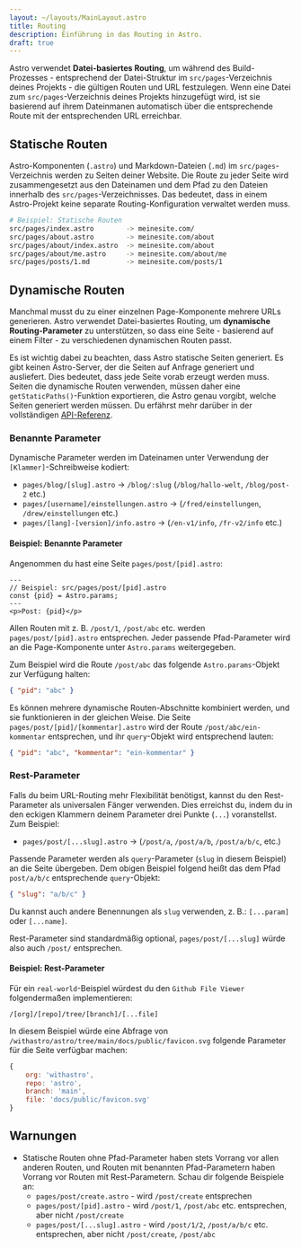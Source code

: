 ```yaml
---
layout: ~/layouts/MainLayout.astro
title: Routing
description: Einführung in das Routing in Astro.
draft: true
---
```


Astro verwendet **Datei-basiertes Routing**, um während des Build-Prozesses - entsprechend der Datei-Struktur im `src/pages`-Verzeichnis deines Projekts - die gültigen Routen und URL festzulegen. Wenn eine Datei zum `src/pages`-Verzeichnis deines Projekts hinzugefügt wird, ist sie basierend auf ihrem Dateinmanen automatisch über die entsprechende Route mit der entsprechenden URL erreichbar.

## Statische Routen

Astro-Komponenten (`.astro`) und Markdown-Dateien (`.md`) im `src/pages`-Verzeichnis werden zu Seiten deiner Website. Die Route zu jeder Seite wird zusammengesetzt aus den Dateinamen und dem Pfad zu den Dateien innerhalb des `src/pages`-Verzeichnisses. Das bedeutet, dass in einem Astro-Projekt keine separate Routing-Konfiguration verwaltet werden muss.

```bash
# Beispiel: Statische Routen
src/pages/index.astro        -> meinesite.com/
src/pages/about.astro        -> meinesite.com/about
src/pages/about/index.astro  -> meinesite.com/about
src/pages/about/me.astro     -> meinesite.com/about/me
src/pages/posts/1.md         -> meinesite.com/posts/1
```

## Dynamische Routen

Manchmal musst du zu einer einzelnen Page-Komponente mehrere URLs generieren. Astro verwendet Datei-basiertes Routing, um **dynamische Routing-Parameter** zu unterstützen, so dass eine Seite - basierend auf einem Filter - zu verschiedenen dynamischen Routen passt.

Es ist wichtig dabei zu beachten, dass Astro statische Seiten generiert. Es gibt keinen Astro-Server, der die Seiten auf Anfrage generiert und ausliefert. Dies bedeutet, dass jede Seite vorab erzeugt werden muss. Seiten die dynamische Routen verwenden, müssen daher eine `getStaticPaths()`-Funktion exportieren, die Astro genau vorgibt, welche Seiten generiert werden müssen. Du erfährst mehr darüber in der vollständigen [API-Referenz](/reference/api-reference#getstaticpaths).

### Benannte Parameter

Dynamische Parameter werden im Dateinamen unter Verwendung der `[Klammer]`-Schreibweise kodiert:

- `pages/blog/[slug].astro` → `/blog/:slug` (`/blog/hallo-welt`, `/blog/post-2` etc.)
- `pages/[username]/einstellungen.astro` → (`/fred/einstellungen`, `/drew/einstellungen` etc.)
- `pages/[lang]-[version]/info.astro` → (`/en-v1/info`, `/fr-v2/info` etc.)

#### Beispiel: Benannte Parameter

Angenommen du hast eine Seite `pages/post/[pid].astro`:

```astro
---
// Beispiel: src/pages/post/[pid].astro
const {pid} = Astro.params;
---
<p>Post: {pid}</p>
```

Allen Routen mit z. B. `/post/1`, `/post/abc` etc. werden `pages/post/[pid].astro` entsprechen. Jeder passende Pfad-Parameter wird an die Page-Komponente unter `Astro.params` weitergegeben.

Zum Beispiel wird die Route `/post/abc` das folgende `Astro.params`-Objekt zur Verfügung halten:

```json
{ "pid": "abc" }
```

Es können mehrere dynamische Routen-Abschnitte kombiniert werden, und sie funktionieren in der gleichen Weise. Die Seite `pages/post/[pid]/[kommentar].astro` wird der Route `/post/abc/ein-kommentar` entsprechen, und ihr `query`-Objekt wird entsprechend lauten:

```json
{ "pid": "abc", "kommentar": "ein-kommentar" }
```

### Rest-Parameter

Falls du beim URL-Routing mehr Flexibilität benötigst, kannst du den Rest-Parameter als universalen Fänger verwenden. Dies erreichst du, indem du in den eckigen Klammern deinem Parameter drei Punkte (`...`) voranstellst. Zum Beispiel:

- `pages/post/[...slug].astro` → (`/post/a`, `/post/a/b`, `/post/a/b/c`, etc.)

Passende Parameter werden als `query`-Parameter (`slug` in diesem Beispiel) an die Seite übergeben. Dem obigen Beispiel folgend heißt das dem Pfad `post/a/b/c` entsprechende `query`-Objekt:

```json
{ "slug": "a/b/c" }
```

Du kannst auch andere Benennungen als `slug` verwenden, z. B.: `[...param]` oder `[...name]`.

Rest-Parameter sind standardmäßig optional, `pages/post/[...slug]` würde also auch `/post/` entsprechen.

#### Beispiel: Rest-Parameter

Für ein `real-world`-Beispiel würdest du den `Github File Viewer` folgendermaßen implementieren:

```
/[org]/[repo]/tree/[branch]/[...file]
```

In diesem Beispiel würde eine Abfrage von `/withastro/astro/tree/main/docs/public/favicon.svg` folgende Parameter für die Seite verfügbar machen:

```js
{
	org: 'withastro',
	repo: 'astro',
	branch: 'main',
	file: 'docs/public/favicon.svg'
}
```

## Warnungen

- Statische Routen ohne Pfad-Parameter haben stets Vorrang vor allen anderen Routen, und Routen mit benannten Pfad-Parametern haben Vorrang vor Routen mit Rest-Parametern. Schau dir folgende Beispiele an:
  - `pages/post/create.astro` - wird `/post/create` entsprechen
  - `pages/post/[pid].astro` - wird `/post/1`, `/post/abc` etc. entsprechen, aber nicht `/post/create`
  - `pages/post/[...slug].astro` - wird `/post/1/2`, `/post/a/b/c` etc. entsprechen, aber nicht `/post/create`, `/post/abc`
